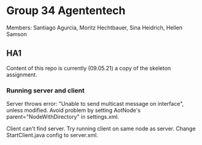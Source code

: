 # Group 34 Agententech
Members: Santiago Agurcia, Moritz Hechtbauer, Sina Heidrich, Hellen Samson

## HA1
Content of this repo is currently (09.05.21) a copy of the skeleton assignment.

### Running server and client
Server throws error: "Unable to send multicast message on interface", unless modified. 
Avoid problem by setting AotNode's parent="NodeWithDirectory" in settings.xml.

Client can't find server. Try running client on same node as server.
Change StartClient.java config to server.xml.